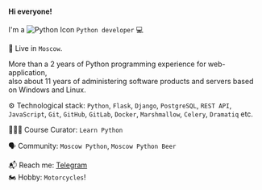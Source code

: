 #### Hi everyone!

I'm a ![Python Icon](https://img.icons8.com/ios/24/000000/python.png) `Python developer` 💻

🌆 Live in `Moscow`.

More than a 2 years of Python programming experience for web-application, <br />
also about 11 years of administering software products and servers based on Windows and Linux.

⚙️ Technological stack: `Python`, `Flask`, `Django`, `PostgreSQL`, `REST API`, `JavaScript`, `Git`, `GitHub`, `GitLab`, `Docker`, `Marshmallow`, `Celery`, `Dramatiq` etc.

👨🏻‍🎓 Course Curator: `Learn Python`

🗣 Community: `Moscow Python`, `Moscow Python Beer`

📬 Reach me: [Telegram](https://t.me/n05tr0m0)<br />
🏍 Hobby: `Motorcycles`!
